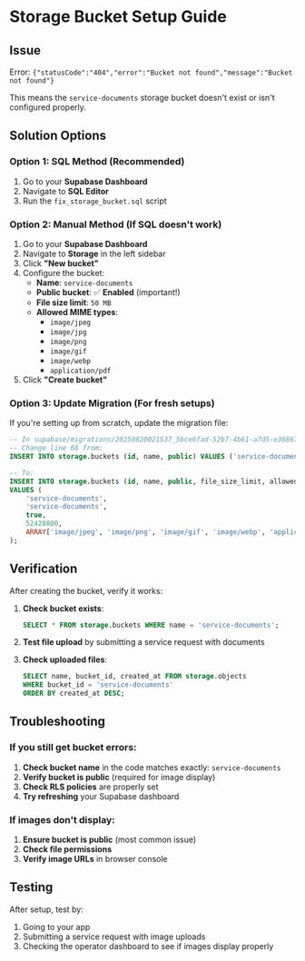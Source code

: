 # Storage Bucket Setup Guide

## Issue
Error: `{"statusCode":"404","error":"Bucket not found","message":"Bucket not found"}`

This means the `service-documents` storage bucket doesn't exist or isn't configured properly.

## Solution Options

### Option 1: SQL Method (Recommended)
1. Go to your **Supabase Dashboard**
2. Navigate to **SQL Editor**
3. Run the `fix_storage_bucket.sql` script

### Option 2: Manual Method (If SQL doesn't work)
1. Go to your **Supabase Dashboard**
2. Navigate to **Storage** in the left sidebar
3. Click **"New bucket"**
4. Configure the bucket:
   - **Name**: `service-documents`
   - **Public bucket**: ✅ **Enabled** (important!)
   - **File size limit**: `50 MB`
   - **Allowed MIME types**: 
     - `image/jpeg`
     - `image/jpg` 
     - `image/png`
     - `image/gif`
     - `image/webp`
     - `application/pdf`
5. Click **"Create bucket"**

### Option 3: Update Migration (For fresh setups)
If you're setting up from scratch, update the migration file:

```sql
-- In supabase/migrations/20250820021537_5bce6fad-52b7-4b61-a7d5-e36867ae05e1.sql
-- Change line 68 from:
INSERT INTO storage.buckets (id, name, public) VALUES ('service-documents', 'service-documents', false);

-- To:
INSERT INTO storage.buckets (id, name, public, file_size_limit, allowed_mime_types) 
VALUES (
    'service-documents', 
    'service-documents', 
    true, 
    52428800, 
    ARRAY['image/jpeg', 'image/png', 'image/gif', 'image/webp', 'application/pdf', 'image/jpg']
);
```

## Verification

After creating the bucket, verify it works:

1. **Check bucket exists**:
   ```sql
   SELECT * FROM storage.buckets WHERE name = 'service-documents';
   ```

2. **Test file upload** by submitting a service request with documents

3. **Check uploaded files**:
   ```sql
   SELECT name, bucket_id, created_at FROM storage.objects 
   WHERE bucket_id = 'service-documents' 
   ORDER BY created_at DESC;
   ```

## Troubleshooting

### If you still get bucket errors:
1. **Check bucket name** in the code matches exactly: `service-documents`
2. **Verify bucket is public** (required for image display)
3. **Check RLS policies** are properly set
4. **Try refreshing** your Supabase dashboard

### If images don't display:
1. **Ensure bucket is public** (most common issue)
2. **Check file permissions**
3. **Verify image URLs** in browser console

## Testing
After setup, test by:
1. Going to your app
2. Submitting a service request with image uploads
3. Checking the operator dashboard to see if images display properly
